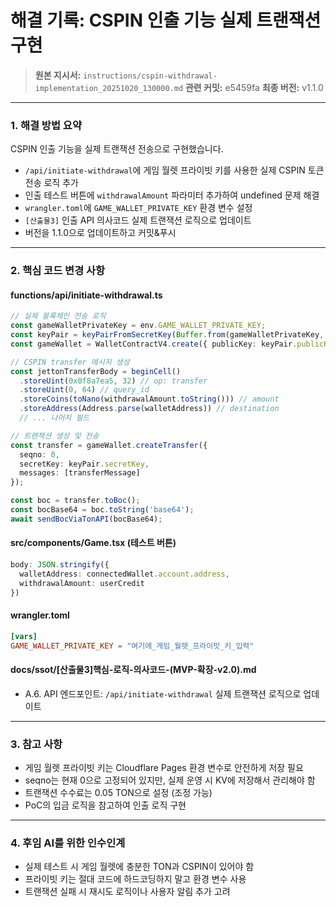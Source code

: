 # 해결 기록: CSPIN 인출 기능 실제 트랜잭션 구현

> **원본 지시서:** `instructions/cspin-withdrawal-implementation_20251020_130000.md`
> **관련 커밋:** e5459fa
> **최종 버전:** v1.1.0

---

### 1. 해결 방법 요약

CSPIN 인출 기능을 실제 트랜잭션 전송으로 구현했습니다.

- `/api/initiate-withdrawal`에 게임 월렛 프라이빗 키를 사용한 실제 CSPIN 토큰 전송 로직 추가
- 인출 테스트 버튼에 `withdrawalAmount` 파라미터 추가하여 undefined 문제 해결
- `wrangler.toml`에 `GAME_WALLET_PRIVATE_KEY` 환경 변수 설정
- `[산출물3]` 인출 API 의사코드 실제 트랜잭션 로직으로 업데이트
- 버전을 1.1.0으로 업데이트하고 커밋&푸시

---

### 2. 핵심 코드 변경 사항

#### functions/api/initiate-withdrawal.ts
```typescript
// 실제 블록체인 전송 로직
const gameWalletPrivateKey = env.GAME_WALLET_PRIVATE_KEY;
const keyPair = keyPairFromSecretKey(Buffer.from(gameWalletPrivateKey, 'hex'));
const gameWallet = WalletContractV4.create({ publicKey: keyPair.publicKey, workchain: 0 });

// CSPIN transfer 메시지 생성
const jettonTransferBody = beginCell()
  .storeUint(0x0f8a7ea5, 32) // op: transfer
  .storeUint(0, 64) // query_id
  .storeCoins(toNano(withdrawalAmount.toString())) // amount
  .storeAddress(Address.parse(walletAddress)) // destination
  // ... 나머지 필드

// 트랜잭션 생성 및 전송
const transfer = gameWallet.createTransfer({
  seqno: 0,
  secretKey: keyPair.secretKey,
  messages: [transferMessage]
});

const boc = transfer.toBoc();
const bocBase64 = boc.toString('base64');
await sendBocViaTonAPI(bocBase64);
```

#### src/components/Game.tsx (테스트 버튼)
```typescript
body: JSON.stringify({ 
  walletAddress: connectedWallet.account.address, 
  withdrawalAmount: userCredit 
})
```

#### wrangler.toml
```toml
[vars]
GAME_WALLET_PRIVATE_KEY = "여기에_게임_월렛_프라이빗_키_입력"
```

#### docs/ssot/[산출물3]핵심-로직-의사코드-(MVP-확장-v2.0).md
- A.6. API 엔드포인트: `/api/initiate-withdrawal` 실제 트랜잭션 로직으로 업데이트

---

### 3. 참고 사항

- 게임 월렛 프라이빗 키는 Cloudflare Pages 환경 변수로 안전하게 저장 필요
- seqno는 현재 0으로 고정되어 있지만, 실제 운영 시 KV에 저장해서 관리해야 함
- 트랜잭션 수수료는 0.05 TON으로 설정 (조정 가능)
- PoC의 입금 로직을 참고하여 인출 로직 구현

---

### 4. 후임 AI를 위한 인수인계

- 실제 테스트 시 게임 월렛에 충분한 TON과 CSPIN이 있어야 함
- 프라이빗 키는 절대 코드에 하드코딩하지 말고 환경 변수 사용
- 트랜잭션 실패 시 재시도 로직이나 사용자 알림 추가 고려